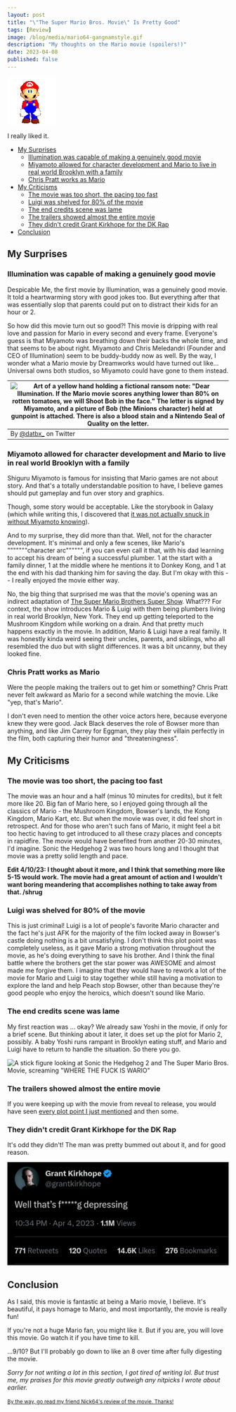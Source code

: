 ```yaml
---
layout: post
title: "\"The Super Mario Bros. Movie\" Is Pretty Good"
tags: [Review]
image: /blog/media/mario64-gangnamstyle.gif
description: "My thoughts on the Mario movie (spoilers!)"
date: 2023-04-08
published: false
---
```


![An animation of Mario's character model from Super Mario 64 doing the Gangnam Style dance](/blog/media/mario64-gangnamstyle.gif)

I really liked it.

- [My Surprises](#my-surprises)
  - [Illumination was capable of making a genuinely good movie](#illumination-was-capable-of-making-a-genuinely-good-movie)
  - [Miyamoto allowed for character development and Mario to live in real world Brooklyn with a family](#miyamoto-allowed-for-character-development-and-mario-to-live-in-real-world-brooklyn-with-a-family)
  - [Chris Pratt works as Mario](#chris-pratt-works-as-mario)
- [My Criticisms](#my-criticisms)
  - [The movie was too short, the pacing too fast](#the-movie-was-too-short-the-pacing-too-fast)
  - [Luigi was shelved for 80% of the movie](#luigi-was-shelved-for-80-of-the-movie)
  - [The end credits scene was lame](#the-end-credits-scene-was-lame)
  - [The trailers showed almost the entire movie](#the-trailers-showed-almost-the-entire-movie)
  - [They didn't credit Grant Kirkhope for the DK Rap](#they-didnt-credit-grant-kirkhope-for-the-dk-rap)
- [Conclusion](#conclusion)


## My Surprises

### Illumination was capable of making a genuinely good movie

Despicable Me, the first movie by Illumination, was a genuinely good movie. It told a heartwarming story with good jokes too. But everything after that was essentially slop that parents could put on to distract their kids for an hour or 2.

So how did this movie turn out so good?! This movie is dripping with real love and passion for Mario in every second and every frame. Everyone's guess is that Miyamoto was breathing down their backs the whole time, and that seems to be about right. Miyamoto and Chris Meledandri (Founder and CEO of Illumination) seem to be buddy-buddy now as well. By the way, I wonder what a Mario movie by Dreamworks would have turned out like... Universal owns both studios, so Miyamoto could have gone to them instead.

| ![Art of a yellow hand holding a fictional ransom note: "Dear Illumination. If the Mario movie scores anything lower than 80% on rotten tomatoes, we will Shoot Bob in the face." The letter is signed by Miyamoto, and a picture of Bob (the Minions character) held at gunpoint is attached. There is also a blood stain and a Nintendo Seal of Quality on the letter.](../blog/media/MarioRansomLetter.jpeg) |
| --------------------------------------------------------------------------------------------------------------------------------------------------------------------------------------------------------------------------------------------------------------------------------------------------------------------------------------------------------------------------------------------------------------- |
| By [@datbx_](https://twitter.com/datbx_) on Twitter                                                                                                                                                                                                                                                                                                                                                             |

### Miyamoto allowed for character development and Mario to live in real world Brooklyn with a family

Shiguru Miyamoto is famous for insisting that Mario games are not about story. And that's a totally understandable position to have, I believe games should put gameplay and fun over story and graphics.

Though, some story would be acceptable. Like the storybook in Galaxy (which while writing this, I discovered that [it was not actually snuck in without Miyamoto knowing](https://gamefaqs.gamespot.com/boards/299724-super-mario-3d-all-stars/78987143)).

And to my surprise, they did more than that. Well, not for the character development. It's minimal and only a few scenes, like Mario's """""""character arc"""""", if you can even call it that, with his dad learning to accept his dream of being a successful plumber. 1 at the start with a family dinner, 1 at the middle where he mentions it to Donkey Kong, and 1 at the end with his dad thanking him for saving the day. But I'm okay with this -- I really enjoyed the movie either way.

No, the big thing that surprised me was that the movie's opening was an indirect adaptation of [The Super Mario Brothers Super Show](https://youtu.be/quQ95LH-fzw). What??? For context, the show introduces Mario & Luigi with them being plumbers living in real world Brooklyn, New York. They end up getting teleported to the Mushroom Kingdom while working on a drain. And that pretty much happens exactly in the movie. In addition, Mario & Luigi have a real family. It was honestly kinda weird seeing their uncles, parents, and siblings, who all resembled the duo but with slight differences. It was a bit uncanny, but they looked fine.

### Chris Pratt works as Mario

Were the people making the trailers out to get him or something? Chris Pratt never felt awkward as Mario for a second while watching the movie. Like "yep, that's Mario".

I don't even need to mention the other voice actors here, because everyone knew they were good. Jack Black deserves the role of Bowser more than anything, and like Jim Carrey for Eggman, they play their villain perfectly in the film, both capturing their humor and "threateningness".

## My Criticisms

### The movie was too short, the pacing too fast

The movie was an hour and a half (minus 10 minutes for credits), but it felt more like 20. Big fan of Mario here, so I enjoyed going through all the classics of Mario - the Mushroom Kingdom, Bowser's lands, the Kong Kingdom, Mario Kart, etc. But when the movie was over, it did feel short in retrospect. And for those who aren't such fans of Mario, it might feel a bit too hectic having to get introduced to all these crazy places and concepts in rapidfire. The movie would have benefited from another 20-30 minutes, I'd imagine. Sonic the Hedgehog 2 was two hours long and I thought that movie was a pretty solid length and pace.

**Edit 4/10/23: I thought about it more, and I think that something more like 5-15 would work. The movie had a great amount of action and I wouldn't want boring meandering that accomplishes nothing to take away from that. /shrug**

### Luigi was shelved for 80% of the movie

This is just criminal! Luigi is a lot of people's favorite Mario character and the fact he's just AFK for the majority of the film locked away in Bowser's castle doing nothing is a bit unsatisfying. I don't think this plot point was completely useless, as it gave Mario a strong motivation throughout the movie, as he's doing everything to save his brother. And I think the final battle where the brothers get the star power was AWESOME and almost made me forgive them. I imagine that they would have to rework a lot of the movie for Mario and Luigi to stay together while still having a motivation to explore the land and help Peach stop Bowser, other than because they're good people who enjoy the heroics, which doesn't sound like Mario.

### The end credits scene was lame

My first reaction was ... okay? We already saw Yoshi in the movie, if only for a brief scene. But thinking about it later, it does set up the plot for Mario 2, possibly. A baby Yoshi runs rampant in Brooklyn eating stuff, and Mario and Luigi have to return to handle the situation. So there you go.

![A stick figure looking at Sonic the Hedgehog 2 and The Super Mario Bros. Movie, screaming "WHERE THE FUCK IS WARIO"](../blog/media/WhereIsWario.jpg)

### The trailers showed almost the entire movie

If you were keeping up with the movie from reveal to release, you would have seen [every plot point I just mentioned](#the-movie-was-too-short-the-pacing-too-fast) and then some.

### They didn't credit Grant Kirkhope for the DK Rap

It's odd they didn't! The man was pretty bummed out about it, and for good reason.

![A Tweet from composer Grant Kirkhope: "Well that's f*****g depressing". The tweet has 14.6K likes.](/blog/media/GrantKirkhopeTweet.png)

## Conclusion

As I said, this movie is fantastic at being a Mario movie, I believe. It's beautiful, it pays homage to Mario, and most importantly, the movie is really fun!

If you're not a huge Mario fan, you might like it. But if you are, you will love this movie. Go watch it if you have time to kill.

...9/10? But I'll probably go down to like an 8 over time after fully digesting the movie.

*Sorry for not writing a lot in this section, I got tired of writing lol. But trust me, my praises for this movie greatly outweigh any nitpicks I wrote about earlier.*

<small><a href="https://nick64.me/netlogs/2023/04/the-super-mario-bros-movie/">By the way, go read my friend Nick64's review of the movie. Thanks!</a></small>